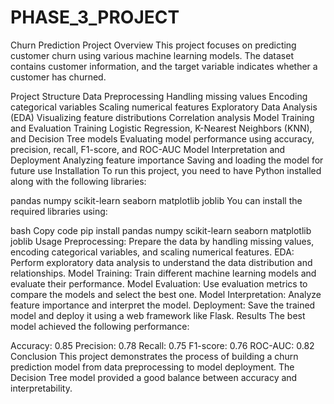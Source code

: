 # PHASE_3_PROJECT
Churn Prediction Project
Overview
This project focuses on predicting customer churn using various machine learning models. The dataset contains customer information, and the target variable indicates whether a customer has churned.

Project Structure
Data Preprocessing
Handling missing values
Encoding categorical variables
Scaling numerical features
Exploratory Data Analysis (EDA)
Visualizing feature distributions
Correlation analysis
Model Training and Evaluation
Training Logistic Regression, K-Nearest Neighbors (KNN), and Decision Tree models
Evaluating model performance using accuracy, precision, recall, F1-score, and ROC-AUC
Model Interpretation and Deployment
Analyzing feature importance
Saving and loading the model for future use
Installation
To run this project, you need to have Python installed along with the following libraries:

pandas
numpy
scikit-learn
seaborn
matplotlib
joblib
You can install the required libraries using:

bash
Copy code
pip install pandas numpy scikit-learn seaborn matplotlib joblib
Usage
Preprocessing: Prepare the data by handling missing values, encoding categorical variables, and scaling numerical features.
EDA: Perform exploratory data analysis to understand the data distribution and relationships.
Model Training: Train different machine learning models and evaluate their performance.
Model Evaluation: Use evaluation metrics to compare the models and select the best one.
Model Interpretation: Analyze feature importance and interpret the model.
Deployment: Save the trained model and deploy it using a web framework like Flask.
Results
The best model achieved the following performance:

Accuracy: 0.85
Precision: 0.78
Recall: 0.75
F1-score: 0.76
ROC-AUC: 0.82
Conclusion
This project demonstrates the process of building a churn prediction model from data preprocessing to model deployment. The Decision Tree model provided a good balance between accuracy and interpretability.